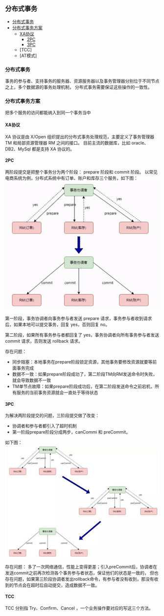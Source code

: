 ## 分布式事务

* [分布式事务](#分布式事务)
* [分布式事务方案](#分布式事务方案)
  * [XA协议](#XA协议)
    * [2PC](#2PC)
    * [3PC](#3PC)
  * [TCC]
  * [AT模式]

### 分布式事务

事务的参与者、支持事务的服务器、资源服务器以及事务管理器分别位于不同节点之上，多个数据源的事务处理机制，
分布式事务需要保证这些操作的一致性。

### 分布式事务方案

把多个服务的访问都能纳入到同一个事务当中

#### XA协议

XA 协议是由 X/Open 组织提出的分布式事务处理规范，主要定义了事务管理器 TM 和局部资源管理器 RM 之间的接口。
目前主流的数据库，比如 oracle、DB2、MySql 都是支持 XA 协议的。

#### 2PC

两阶段提交是把整个事务分为两个阶段： prepare 阶段和 commit 阶段。
以常见电商系统为例，分布式系统中有订单、账户和库存三个服务，如下图：
![](pics/2pc.jpeg)

第一阶段，事务协调者向事务参与者发送 prepare 请求，事务参与者收到请求后，如果本地可以提交事务，回复 yes，否则回复 no。

第二阶段，如果所有事务参与者都回复了 yes，事务协调者向所有事务参与者发送 commit 请求，否则发送 rollback 请求。

存在问题：

- 同步阻塞：本地事务在prepare阶段锁定资源，其他事务要修改资源就要等前面事务完成
- 数据不一致：如果prepare阶段成功了，第二阶段TM向RM发送命令时失败，就会导致数据不一致
- TM单节点故障：如果prepare阶段成功后，在第二阶段发送命令之前宕机，所有服务的当前事务资源就会一直处于等待状态

#### 3PC

为解决两阶段提交的问题，三阶段提交做了改变：

- 协调者和参与者都引入了超时机制
- 第一阶段prepare阶段分成两步，canCommi 和 preCommit。

如下图：
![](pics/3pc.jpeg)

存在问题：
多了一次网络通信，性能上变得更差；引入preCommit后，协调者在发送commit之前再次检测各个事务参与者状态，保证他们的状态是一致的，
但也存在问题，如果第三阶段协调者发出rollback命令，有参与者没有收到，那没有收到的节点会在超时后自动提交，造成数据不一致。

#### TCC

TCC 分别指 Try、Confirm、Cancel ，一个业务操作要对应的写这三个方法。
